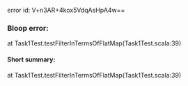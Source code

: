 error id: V+n3AR+4kox5VdqAsHpA4w==
### Bloop error:

at Task1Test.testFilterInTermsOfFlatMap(Task1Test.scala:39)
#### Short summary: 

at Task1Test.testFilterInTermsOfFlatMap(Task1Test.scala:39)